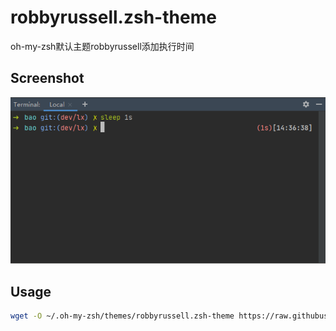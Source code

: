 # robbyrussell.zsh-theme
oh-my-zsh默认主题robbyrussell添加执行时间

## Screenshot

![Screenshot.png](Screenshot.png)

## Usage

```sh
wget -O ~/.oh-my-zsh/themes/robbyrussell.zsh-theme https://raw.githubusercontent.com/whoisix/robbyrussell.zsh-theme/master/robbyrussell.zsh-theme
```


